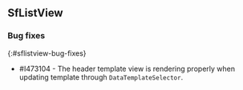 ## SfListView

### Bug fixes
{:#sflistview-bug-fixes}

* \#I473104 - The header template view is rendering properly when updating template through `DataTemplateSelector`.
